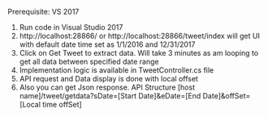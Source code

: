 Prerequisite: VS 2017
1. Run code in Visual Studio 2017
2. http://localhost:28866/ or http://localhost:28866/tweet/index will get UI with default date time set as 1/1/2016 and 12/31/2017
3. Click on Get Tweet to extract data. Will take 3 minutes as am looping to get all data between specified date range
4. Implementation logic is available in TweetController.cs file 
6. API request and Data display is done with local offset
7. Also you can get Json response. API Structure [host name]/tweet/getdata?sDate=[Start Date]&eDate=[End Date]&offSet=[Local time offSet]